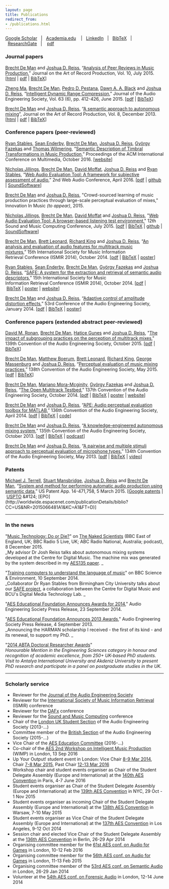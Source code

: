 ```yaml
---
layout: page
title: Publications
redirect_from:
- /publications.html
---
```


[Google Scholar](http://scholar.google.co.uk/citations?user=3ndnho0AAAAJ)   &#124;   [Academia.edu](https://qmul.academia.edu/BrechtDeMan)    &#124;   [LinkedIn](http://uk.linkedin.com/in/brechtdeman/)   &#124;   [BibTeX](http://www.brechtdeman.com/publications/bibliography.bib)   &#124;   [ResearchGate](https://www.researchgate.net/profile/Brecht_De_Man)   &#124;    [pdf](http://www.brechtdeman.com/publications/PublicationsList.pdf)

### Journal papers

[Brecht De Man](http://www.brechtdeman.com/) and [Joshua D. Reiss](http://www.eecs.qmul.ac.uk/~josh/), “[Analysis of Peer Reviews in Music Production](http://arpjournal.com/analysis-of-peer-reviews-in-music-production/),” Journal on the Art of Record Production, Vol. 10, July 2015\. [[html](http://arpjournal.com/analysis-of-peer-reviews-in-music-production/) &#124; [pdf](http://brechtdeman.com/publications/pdf/jarp10.pdf) &#124; [BibTeX](http://brechtdeman.com/publications/BibTeX-txt/jarp10.txt)]	

[Zheng Ma](mailto:z.ma@qmul.ac.uk), [Brecht De Man](http://www.brechtdeman.com), [Pedro D. Pestana](http://www.stereosonic.org/phd/cv.html), [Dawn A. A. Black](http://www.eecs.qmul.ac.uk/~dawn/dr-dawn-black) and [Joshua D. Reiss](http://www.eecs.qmul.ac.uk/~josh/), “[Intelligent Dynamic Range Compression](http://www.aes.org/e-lib/browse.cfm?elib=17821),” Journal of the Audio Engineering Society, Vol. 63 (6), pp. 412-426, June 2015\. [[pdf](http://www.eecs.qmul.ac.uk/~josh/documents/2015/Ma%202015%20-%20Intelligent%20Multitrack%20Compression.pdf) &#124; [BibTeX](http://brechtdeman.com/publications/BibTeX-txt/jaes-ma.txt)]	

[Brecht De Man](http://www.brechtdeman.com/) and [Joshua D. Reiss](http://www.eecs.qmul.ac.uk/~josh/), “[A semantic approach to autonomous mixing](http://arpjournal.com/2639/a-semantic-approach-to-autonomous-mixing/)”, Journal on the Art of Record Production, Vol. 8, December 2013\. [[html](http://arpjournal.com/2639/a-semantic-approach-to-autonomous-mixing/) &#124; [pdf](http://www.brechtdeman.com/publications/pdf/jarp8.pdf) &#124; [BibTeX](http://www.brechtdeman.com/publications/BibTeX-txt/jarp8.txt)]	

	

### Conference papers (peer-reviewed)

[Ryan Stables](http://www.ryanstables.co.uk), [Sean Enderby](http://www.bcu.ac.uk/computing-engineering-and-the-built-environment/research/phd/current-students/sean-enderby), [Brecht De Man](http://www.brechtdeman.com), [Joshua D. Reiss](http://www.eecs.qmul.ac.uk/~josh/), [György Fazekas](http://www.eecs.qmul.ac.uk/~gyorgyf/about.html) and [Thomas Wilmering](http://www.eecs.qmul.ac.uk/people/view/4665), “[Semantic Description of Timbral Transformations in Music Production](http://dl.acm.org/citation.cfm?id=2967238),” Proceedings of the ACM International Conference on Multimedia, October 2016. [[website](http://www.semanticaudio.co.uk)]

[Nicholas Jillings](http://nicholasjillings.com/), [Brecht De Man](http://brechtdeman.com/), [David Moffat](http://davemoffat.com/), [Joshua D. Reiss](http://www.eecs.qmul.ac.uk/~josh/index.htm) and [Ryan Stables](http://www.ryanstables.co.uk), “[Web Audio Evaluation Tool: A framework for subjective assessment of audio](https://smartech.gatech.edu/bitstream/handle/1853/54595/WAC2016-67.pdf),” 2nd Web Audio Conference, April 2016\. [[pdf](https://smartech.gatech.edu/bitstream/handle/1853/54595/WAC2016-67.pdf) &#124; [github](https://github.com/BrechtDeMan/WebAudioEvaluationTool) &#124; [SoundSoftware](https://code.soundsoftware.ac.uk/projects/webaudioevaluationtool)]

[Brecht De Man](/) and [Joshua D. Reiss](http://www.eecs.qmul.ac.uk/~josh/index.htm), "Crowd-sourced learning of music production practices through large-scale perceptual evaluation of mixes," Innovation In Music _(to appear)_, 2015.	

[Nicholas Jillings](http://nicholasjillings.com/), [Brecht De Man](http://brechtdeman.com/), [David Moffat](http://davemoffat.com/) and [Joshua D. Reiss](http://www.eecs.qmul.ac.uk/~josh/index.htm), "[Web Audio Evaluation Tool: A browser-based listening test environment](http://smcnetwork.org/node/1940)," 12th Sound and Music Computing Conference, July 2015\. [[pdf](http://smcnetwork.org/system/files/SMC2015_submission_88.pdf) &#124; [BibTeX](http://www.brechtdeman.com/publications/BibTeX-txt/smc10.txt) &#124; [github](https://github.com/BrechtDeMan/WebAudioEvaluationTool) &#124; [SoundSoftware](https://code.soundsoftware.ac.uk/projects/webaudioevaluationtool)]	

[Brecht De Man](http://www.brechtdeman.com), [Brett Leonard](http://www.blpaudio.com), [Richard King](http://www.rkrecording.com) and [Joshua D. Reiss](http://www.eecs.qmul.ac.uk/~josh/), “[An analysis and evaluation of audio features for multitrack music mixtures](http://www.terasoft.com.tw/conf/ismir2014/proceedings/T025_293_Paper.pdf),” 15th International Society for Music Information Retrieval Conference (ISMIR 2014), October 2014\. [[pdf](http://www.terasoft.com.tw/conf/ismir2014/proceedings/T025_293_Paper.pdf) &#124; [BibTeX](http://www.brechtdeman.com/publications/BibTeX-txt/ismir2014.txt) &#124; [poster](http://www.brechtdeman.com/publications/posters/ismir2014poster.pdf)]
	

[Ryan Stables](http://www.ryanstables.co.uk), [Sean Enderby](http://www.bcu.ac.uk/computing-engineering-and-the-built-environment/research/phd/current-students/sean-enderby), [Brecht De Man](http://www.brechtdeman.com), [György Fazekas](http://www.eecs.qmul.ac.uk/~gyorgyf/about.html) and [Joshua D. Reiss](http://www.eecs.qmul.ac.uk/~josh/), “[SAFE: A system for the extraction and retrieval of semantic audio descriptors](http://www.terasoft.com.tw/conf/ismir2014/LBD/LBD15.pdf),” 15th International Society for Music Information Retrieval Conference (ISMIR 2014), October 2014\. [[pdf](http://www.terasoft.com.tw/conf/ismir2014/LBD/LBD15.pdf) &#124; [BibTeX](http://www.brechtdeman.com/publications/BibTeX-txt/ismir2014LBD.txt) &#124; [poster](http://www.brechtdeman.com/publications/posters/ismir2014LBDposter.pdf) &#124; [website](http://www.semanticaudio.co.uk)]	

[Brecht De Man](http://www.brechtdeman.com/) and [Joshua D. Reiss](http://www.eecs.qmul.ac.uk/~josh/), “[Adaptive control of amplitude distortion effects](http://www.aes.org/e-lib/browse.cfm?elib=17118),” 53rd Conference of the Audio Engineering Society, January 2014\. [[pdf](http://www.eecs.qmul.ac.uk/~josh/documents/DeMan%20Reiss%20-%20AES53.pdf) &#124; [BibTeX](http://www.brechtdeman.com/publications/BibTeX-txt/aes53.txt) &#124; [poster](http://www.brechtdeman.com/publications/posters/aes53poster.pdf)]	

	

### Conference papers (extended abstract peer-reviewed)

[David M. Ronan](https://scholar.google.com/citations?user=y52JSI4AAAAJ&hl=en), [Brecht De Man](http://brechtdeman.com/), [Hatice Gunes](http://www.eecs.qmul.ac.uk/~hatice/) and [Joshua D. Reiss](http://www.elec.qmul.ac.uk/people/josh/index.htm), "[The impact of subgrouping practices on the perception of multitrack mixes](http://www.aes.org/e-lib/browse.cfm?elib=17998)," 139th Convention of the Audio Engineering Society, October 2015\. [[pdf](http://www.eecs.qmul.ac.uk/~josh/documents/2015/Ronan%20-%20The%20impact%20of%20subgrouping%20practices%20on%20the%20perception%20of%20multitrack%20mixes.pdf) &#124; [BibTeX](http://www.brechtdeman.com/publications/BibTeX-txt/aes139.txt)]	
	

[Brecht De Man](http://brechtdeman.com/), [Matthew Boerum](http://www.mattboerum.com/), [Brett Leonard](http://www.blpaudio.com/), [Richard King](http://www.rkrecording.com/), [George Massenburg](http://www.massenburg.com/) and [Joshua D. Reiss](http://www.eecs.qmul.ac.uk/~josh/), “[Perceptual evaluation of music mixing practices](http://www.aes.org/e-lib/browse.cfm?elib=17659),” 138th Convention of the Audio Engineering Society, May 2015\. [[pdf](http://www.eecs.qmul.ac.uk/~josh/documents/2015/DeMan%20Reiss%20-%20AES138.pdf) &#124; [BibTeX](http://www.brechtdeman.com/publications/BibTeX-txt/aes138.txt)]	
	

[Brecht De Man](http://www.brechtdeman.com/), [Mariano Mora-Mcginity](http://www.eecs.qmul.ac.uk/people/view/35772/mariano-mora-mcginity), [György Fazekas](http://www.eecs.qmul.ac.uk/~gyorgyf/about.html) and [Joshua D. Reiss](http://www.eecs.qmul.ac.uk/~josh/), “[The Open Multitrack Testbed](http://www.aes.org/e-lib/browse.cfm?elib=17400),” 137th Convention of the Audio Engineering Society, October 2014\. [[pdf](http://www.eecs.qmul.ac.uk/~josh/documents/DeMan%20et%20al-%20The%20Open%20Multitrack%20Testbed-%20AES-%202014.pdf) &#124; [BibTeX](http://www.brechtdeman.com/publications/BibTeX-txt/aes137.txt) &#124; [poster](http://www.brechtdeman.com/publications/posters/aes137poster.pdf) &#124; [website](http://multitrack.eecs.qmul.ac.uk/)]	
	

[Brecht De Man](http://www.brechtdeman.com) and [Joshua D. Reiss](http://www.eecs.qmul.ac.uk/~josh/), “[APE: Audio perceptual evaluation toolbox for MATLAB](http://www.aes.org/e-lib/browse.cfm?elib=17160),” 136th Convention of the Audio Engineering Society, April 2014\. [[pdf](http://www.eecs.qmul.ac.uk/~josh/documents/DeMan%20Reiss%20-%20Audio%20Perceptual%20Evaluation%20-%20AES136.pdf) &#124; [BibTeX](http://www.brechtdeman.com/publications/BibTeX-txt/aes136.txt) &#124; [code](https://code.soundsoftware.ac.uk/projects/ape)]	
	

[Brecht De Man](http://www.brechtdeman.com) and [Joshua D. Reiss](http://www.eecs.qmul.ac.uk/~josh/), “[A knowledge-engineered autonomous mixing system](http://www.aes.org/e-lib/browse.cfm?elib=17011),” 135th Convention of the Audio Engineering Society, October 2013\. [[pdf](http://www.eecs.qmul.ac.uk/~josh/documents/De%20Man%20Reiss%20-%20AES135.pdf) &#124; [BibTeX](http://www.brechtdeman.com/publications/BibTeX-txt/aes135.txt) &#124; [podcast](http://www.thenakedscientists.com/HTML/interviews/interview/1001571/)]
	

[Brecht De Man](http://www.brechtdeman.com/) and [Joshua D. Reiss](http://www.eecs.qmul.ac.uk/~josh/), “[A pairwise and multiple stimuli approach to perceptual evaluation of microphone types](http://www.aes.org/e-lib/browse.cfm?elib=16738),” 134th Convention of the Audio Engineering Society, May 2013\. [[pdf](http://www.eecs.qmul.ac.uk/~josh/documents/DeMan%20Reiss%20-%20A%20Pairwise%20and%20Multiple%20Stimuli%20Approach%20to%20Perceptual%20Evaluation%20of%20Microphone%20Types.pdf) &#124; [BibTeX](http://www.brechtdeman.com/publications/BibTeX-txt/aes134.txt) &#124; [video](https://www.youtube.com/playlist?list=PL6sBrt7VZHLwd_Nymf2qNJxipRPLCqRr4)]	

	

### Patents

[Michael J. Terrell](https://www.linkedin.com/pub/michael-terrell/89/a38/464), [Stuart Mansbridge](https://www.linkedin.com/in/stuartmansbridge), [Joshua D. Reiss](http://www.eecs.qmul.ac.uk/~josh/) and [Brecht De Man](http://brechtdeman.com), “[System and method for performing automatic audio production using semantic data](https://www.google.com/patents/US20150066481),” US Patent App. 14-471,758, 5 March 2015\. [[Google patents](https://www.google.com/patents/US20150066481) &#124; [USPTO](http://appft1.uspto.gov/netacgi/nph-Parser?Sect1=PTO1&Sect2=HITOFF&d=PG01&p=1&u=/netahtml/PTO/srchnum.html&r=1&f=G&l=50&s1=20150066481.PGNR.) &#124; [EPO](http://worldwide.espacenet.com/publicationDetails/biblio?CC=US&NR=2015066481A1&KC=A1&FT=D)]	


* * *

	

### In the news

"[Music Technology: Do or Die?](http://www.thenakedscientists.com/HTML/interviews/interview/1001571/)" on [The Naked Scientists](http://www.thenakedscientists.com) (BBC East of England, UK; BBC Radio 5 Live, UK; ABC Radio National, Australia; podcast), 8 December 2015.  <br>
_My advisor Dr Josh Reiss talks about autonomous mixing systems developed at the Centre for Digital Music. The machine mix was generated by the system described in my [AES135 paper](http://brechtdeman.com/publications.html#aes135). _

"[Training computers to understand the language of music](http://www.bbc.com/news/science-environment-29146655)" on BBC Science & Environment, 10 September 2014.  <br>
_Collaborator Dr Ryan Stables from Birmingham City University talks about our [SAFE project](http://brechtdeman.com/publications.html#safe), a collaboration between the Centre for Digital Music and BCU's Digital Media Technology Lab. _

"[AES Educational Foundation Announces Awards for 2014](http://www.aes.org/press/?ID=273)," Audio Engineering Society Press Release, 23 September 2014.
	
"[AES Educational Foundation Announces 2013 Awards](http://www.aes.org/press/?ID=215)," Audio Engineering Society Press Release, 4 September 2013. 	<br>
_Announcing the HARMAN scholarship I received - the first of its kind - and its renewal, to support my PhD. _	

"[2014 ABTA Doctoral Researcher Awards](http://abtanet.org.uk/Awards/Detail/6/2014-ABTA-Doctoral-Researcher-Awards)"  <br>
_Honourable Mention in the Engineering Sciences category in honour and recognition of academic excellence, from 250+ UK-based PhD students. Visit to Antalya International University and Akdeniz University to present PhD research and participate in a panel on postgraduate studies in the UK._

* * *

### Scholarly service

- Reviewer for the [Journal of the Audio Engineering Society](http://www.aes.org/journal/)
- Reviewer for the [International Society of Music Information Retrieval](http://www.ismir.net) (ISMIR) conference
- Reviewer for the [DAFx](http://www.dafx.de) conference
- Reviewer for the [Sound and Music Computing](http://smcnetwork.org) conference
- Chair of the [London UK Student Section](https://www.facebook.com/AESLondonUKStudentSection/) of the Audio Engineering Society (2013-...)
- Committee member of the [British Section](http://www.aes-uk.org/) of the Audio Engineering Society (2015-...)
- Vice Chair of the [AES Education Committee](http://www.aes.org/education/) (2016-...)
- Co-chair of the [AES 2nd Workshop on Intelligent Music Production](http://aes-uk.org/wimp/) (WIMP) in London, 13 Sep 2016
- Up Your Output! student event in London: Vice Chair [8-9 Mar 2014](http://www.aes-uk.org/up2014/), Chair [7-8 Mar 2015](http://www.aes-uk.org/up/), Past Chair [12-13 Mar 2016](http://www.aes-uk.org/up/)
- Workshop chair and student events organiser as Chair of the Student Delegate Assembly (Europe and International) at the [140th AES Convention](http://www.aes.org/events/140/) in Paris, 4-7 June 2016
- Student events organiser as Chair of the Student Delegate Assembly (Europe and International) at the [139th AES Convention](http://www.aes.org/events/139/) in NYC, 29 Oct - 1 Nov 2015
- Student events organiser as incoming Chair of the Student Delegate Assembly (Europe and International) at the [138th AES Convention](http://www.aes.org/events/138/) in Warsaw, 7-10 May 2015
- Student events organiser as Vice Chair of the Student Delegate Assembly (Europe and International) at the [137th AES Convention](http://www.aes.org/events/137/) in Los Angeles, 9-12 Oct 2014
- Session chair and elected Vice Chair of the Student Delegate Assembly at the [136th AES Convention](http://www.aes.org/events/136/) in Berlin, 26-29 Apr 2014
- Organising committee member for the [61st AES conf. on Audio for Games](http://www.audioforgames.co.uk/2016/) in London, 10-12 Feb 2016
- Organising committee member for the [56th AES conf. on Audio for Games](http://www.audioforgames.co.uk/2015/) in London, 11-13 Feb 2015
- Organising committee member of the [53rd AES conf. on Semantic Audio](http://www.aes.org/conferences/53/) in London, 26-29 Jan 2014
- Volunteer at the [54th AES conf. on Forensic Audio](http://www.aes.org/conferences/54/) in London, 12-14 June 2014







	